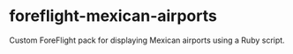 # foreflight-mexican-airports
Custom ForeFlight pack for displaying Mexican airports using a Ruby script.
